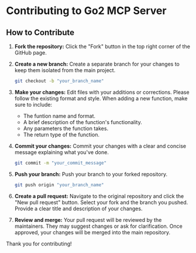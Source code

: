 # Contributing to Go2 MCP Server

## How to Contribute

1. **Fork the repository:** Click the "Fork" button in the top right corner of the GitHub page.

2. **Create a new branch:**  Create a separate branch for your changes to keep them isolated from the main project.

   ```bash
   git checkout -b "your_branch_name"
   ```

3. **Make your changes:** Edit files with your additions or corrections.  Please follow the existing format and style.  When adding a new function, make sure to include:

    * The funtion name and format.
    * A brief description of the function's functionality.
    * Any parameters the function takes.
    * The return type of the function.

4. **Commit your changes:** Commit your changes with a clear and concise message explaining what you've done.

   ```bash
   git commit -m "your_commit_message"
   ```

5. **Push your branch:** Push your branch to your forked repository.

   ```bash
   git push origin "your_branch_name"
   ```

6. **Create a pull request:** Navigate to the original repository and click the "New pull request" button. Select your fork and the branch you pushed. Provide a clear title and description of your changes.

7. **Review and merge:** Your pull request will be reviewed by the maintainers. They may suggest changes or ask for clarification. Once approved, your changes will be merged into the main repository.

Thank you for contributing!